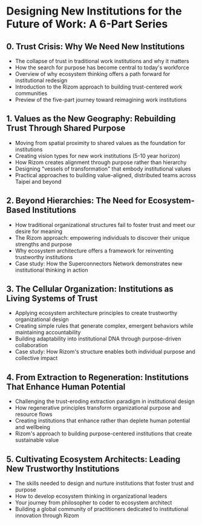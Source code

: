 # Designing New Institutions for the Future of Work: A 6-Part Series

## 0. Trust Crisis: Why We Need New Institutions
- The collapse of trust in traditional work institutions and why it matters
- How the search for purpose has become central to today's workforce
- Overview of why ecosystem thinking offers a path forward for institutional redesign
- Introduction to the Rizom approach to building trust-centered work communities
- Preview of the five-part journey toward reimagining work institutions

## 1. Values as the New Geography: Rebuilding Trust Through Shared Purpose
- Moving from spatial proximity to shared values as the foundation for institutions
- Creating vision types for new work institutions (5-10 year horizon)
- How Rizom creates alignment through purpose rather than hierarchy
- Designing "vessels of transformation" that embody institutional values
- Practical approaches to building value-aligned, distributed teams across Taipei and beyond

## 2. Beyond Hierarchies: The Need for Ecosystem-Based Institutions
- How traditional organizational structures fail to foster trust and meet our desire for meaning
- The Rizom approach: empowering individuals to discover their unique strengths and purpose
- Why ecosystem architecture offers a framework for reinventing trustworthy institutions
- Case study: How the Superconnectors Network demonstrates new institutional thinking in action

## 3. The Cellular Organization: Institutions as Living Systems of Trust
- Applying ecosystem architecture principles to create trustworthy organizational design
- Creating simple rules that generate complex, emergent behaviors while maintaining accountability
- Building adaptability into institutional DNA through purpose-driven collaboration
- Case study: How Rizom's structure enables both individual purpose and collective impact

## 4. From Extraction to Regeneration: Institutions That Enhance Human Potential
- Challenging the trust-eroding extraction paradigm in institutional design
- How regenerative principles transform organizational purpose and resource flows
- Creating institutions that enhance rather than deplete human potential and wellbeing
- Rizom's approach to building purpose-centered institutions that create sustainable value

## 5. Cultivating Ecosystem Architects: Leading New Trustworthy Institutions
- The skills needed to design and nurture institutions that foster trust and purpose
- How to develop ecosystem thinking in organizational leaders
- Your journey from philosopher to coder to ecosystem architect
- Building a global community of practitioners dedicated to institutional innovation through Rizom
